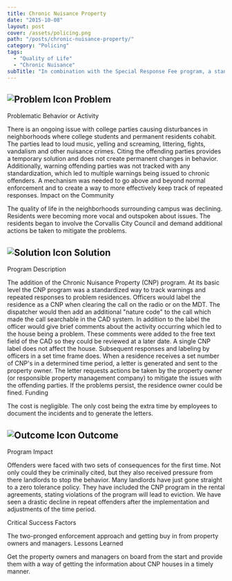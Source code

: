 ```yaml
---
title: Chronic Nuisance Property
date: "2015-10-08"
layout: post
cover: /assets/policing.png
path: "/posts/chronic-nuisance-property/"
category: "Policing"
tags:
  - "Quality of Life"
  - "Chronic Nuisance"
subTitle: "In combination with the Special Response Fee program, a standardized method for tracking nuisance offenders lead to reductions in repeat nuisance calls associated with college rentals."
---
```


## ![Problem Icon](https://github.com/google/material-design-icons/raw/master/alert/1x_web/ic_error_outline_black_48dp.png "Problem") Problem

Problematic Behavior or Activity

There is an ongoing issue with college parties causing disturbances in neighborhoods where college students and permanent residents cohabit. The parties lead to loud music, yelling and screaming, littering, fights, vandalism and other nuisance crimes. Citing the offending parties provides a temporary solution and does not create permanent changes in behavior. Additionally, warning offending parties was not tracked with any standardization, which led to multiple warnings being issued to chronic offenders. A mechanism was needed to go above and beyond normal enforcement and to create a way to more effectively keep track of repeated responses.
Impact on the Community

The quality of life in the neighborhoods surrounding campus was declining. Residents were becoming more vocal and outspoken about issues. The residents began to involve the Corvallis City Council and demand additional actions be taken to mitigate the problems.

## ![Solution Icon](https://github.com/google/material-design-icons/raw/master/action/1x_web/ic_lightbulb_outline_black_48dp.png "Solution") Solution

Program Description

The addition of the Chronic Nuisance Property (CNP) program. At its basic level the CNP program was a standardized way to track warnings and repeated responses to problem residences. Officers would label the residence as a CNP when clearing the call on the radio or on the MDT. The dispatcher would then add an additional "nature code" to the call which made the call searchable in the CAD system. In addition to the label the officer would give brief comments about the activity occurring which led to the house being a problem. These comments were added to the free text field of the CAD so they could be reviewed at a later date. A single CNP label does not affect the house. Subsequent responses and labeling by officers in a set time frame does. When a residence receives a set number of CNP's in a determined time period, a letter is generated and sent to the property owner. The letter requests actions be taken by the property owner (or responsible property management company) to mitigate the issues with the offending parties. If the problems persist, the residence owner could be fined.
Funding

The cost is negligible. The only cost being the extra time by employees to document the incidents and to generate the letters.

## ![Outcome Icon](https://github.com/google/material-design-icons/raw/master/action/1x_web/ic_view_list_black_48dp.png "Outcome") Outcome

Program Impact

Offenders were faced with two sets of consequences for the first time. Not only could they be criminally cited, but they also received pressure from there landlords to stop the behavior. Many landlords have just gone straight to a zero tolerance policy. They have included the CNP program in the rental agreements, stating violations of the program will lead to eviction. We have seen a drastic decline in repeat offenders after the implementation and adjustments of the time period.

Critical Success Factors

The two-pronged enforcement approach and getting buy in from property owners and managers.
Lessons Learned

Get the property owners and managers on board from the start and provide them with a way of getting the information about CNP houses in a timely manner.
